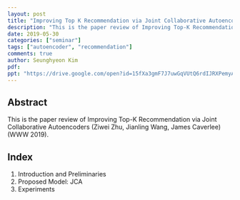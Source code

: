 ```yaml
---
layout: post
title: "Improving Top K Recommendation via Joint Collaborative Autoencoders"
description: "This is the paper review of Improving Top-K Recommendation via Joint Collaborative Autoencoders (WWW 2019)."
date: 2019-05-30
categories: ["seminar"]
tags: ["autoencoder", "recommendation"]
comments: true
author: Seunghyeon Kim
pdf:
ppt: "https://drive.google.com/open?id=15fXa3gmF7J7uwGqVUtQ6rdIJRXPemyAO"
---
```


## Abstract
This is the paper review of Improving Top-K Recommendation via Joint Collaborative Autoencoders (Ziwei Zhu, Jianling Wang, James Caverlee) (WWW 2019).

## Index
1. Introduction and Preliminaries
2. Proposed Model: JCA
3. Experiments